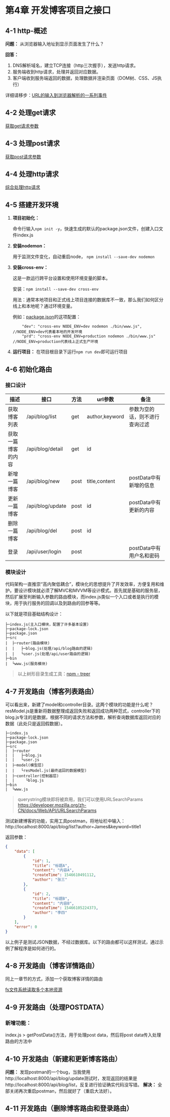 # 第4章 开发博客项目之接口

## 4-1 http-概述  

**问题：** 从浏览器输入地址到显示页面发生了什么？

**回答：**  
1. DNS解析域名，建立TCP连接（http三次握手），发送http请求。
1. 服务端收到http请求，处理并返回对应数据。
1. 客户端收到服务端返回的数据，处理数据并渲染页面（DOM树、CSS、JS执行）

详细请移步：[URL的输入到浏览器解析的一系列事件](https://juejin.cn/post/6844903832435032072)

## 4-2 处理get请求  
[获取get请求参数](./handleGetRequest.js)

## 4-3 处理post请求  
[获取post请求参数](./handlePOSTRequest.js)

## 4-4 处理http请求  
[综合处理http请求](./httpRequest.js)

## 4-5 搭建开发环境  
1. **项目初始化：**

    命令行输入```npm init -y```，快速生成的默认的package.json文件，创建入口文件index.js

2. **安装nodemon：**

    用于监测文件变化，自动重启node， ```npm install --save-dev nodemon``` 

3. **安装cross-env：**

    这是一款运行跨平台设置和使用环境变量的脚本。

    安装：```npm install --save-dev cross-env```

    用法：通常本地项目和正式线上项目连接的数据库不一致，那么我们如何区分线上和本地呢？通过环境变量。

    例如：[package.json](./4-5/blog-1/package.json)的这项配置：

    ```javacript
        "dev": "cross-env NODE_ENV=dev nodemon ./bin/www.js", //NODE_ENV=dev代表着本地的开发环境
        "prd": "cross-env NODE_ENV=production nodemon ./bin/www.js" //NODE_ENV=production代表线上正式生产环境
    ```
4. **运行项目：**
    在项目根目录下运行```npm run dev```即可运行项目

## 4-6 初始化路由  
### 接口设计

| 描述 | 接口 | 方法 | url参数 | 备注 |
| ---- | ---- | ---- | ---- | ---- |
| 获取博客列表 | /api/blog/list | get | author,keyword | 参数为空的话，则不进行查询过滤 |
| 获取一篇博客的内容 | /api/blog/detail | get | id |  |
| 新增一篇博客 | /api/blog/new | post | title,content | postData中有新增的信息 |
| 更新一篇博客 | /api/blog/update | post | id | postData中有更新的内容 |
| 删除一篇博客 | /api/blog/del | post | id |  |
| 登录 | /api/user/login | post |  | postData中有用户名和密码 |

### 模块设计
代码架构一直推崇“高内聚低耦合”，模块化的思想提升了开发效率，方便复用和维护。要设计模块就必须了解MVC和MVVM等设计模式。首先就是基础的服务层，然后扩展至判断输入参数的路由模块，而index.js类似一个入口或者是执行的模块，用于执行服务的回调以及到路由的回参等等。

以下就是项目基础结构设计：

```
├─index.js(主入口模块，配置了许多基本设置)
├─package-lock.json
├─package.json
├─src
|  ├─router(路由模块)
|  |   ├─blog.js(处理/api/blog路由的逻辑)
|  |   └user.js(处理/api/user路由的逻辑)
├─bin
|  └www.js(服务模块)
```
> 以上树形目录生成工具：[npm - treer](https://www.npmjs.com/package/treer)

## 4-7 开发路由（博客列表路由） 
可以看出来，新建了model和controller目录。这两个模块的功能是什么呢？resModel.js是重新将数据整理成返回失败和返回成功两种范式，controller下的blog.js专注的是数据，根据不同的请求方法和参数，解析查询数据库返回对应的数据（此处只是返回假数据）。

```
├─index.js
├─package-lock.json
├─package.json
├─src
|  ├─router
|  |   ├─blog.js
|  |   └user.js
|  ├─model(模型层)
|  |   └resModel.js(最终返回的数据模型)
|  ├─controller(控制器层)
|  |     └blog.js
├─bin
|  └www.js
```
> querystring模块即将被弃用，我们可以使用URLSearchParams
https://developer.mozilla.org/zh-CN/docs/Web/API/URLSearchParams

测试新建博客的功能，实用工具postman，将地址栏中输入：http://localhost:8000/api/blog/list?author=James&keyword=title1

返回参数：
```JSON
{
    "data": [
        {
            "id": 1,
            "title": "标题A",
            "content": "内容A",
            "createTime": 1546610491112,
            "author": "张三"
        },
        {
            "id": 2,
            "title": "标题B",
            "content": "内容B",
            "createTime": 15466105224373,
            "author": "李四"
        }
    ],
    "error": 0
}
```

以上例子是测试JSON数据，不经过数据库。以下的路由都可以这样测试，通过示例了解程序是如何进行的。

## 4-8 开发路由（博客详情路由） 
同上一章节的方式，添加一个获取博客详情的路由

[fs文件系统读取多个本地资源](./4-8/promise-test/index.js)

## 4-9 开发路由（处理POSTDATA） 
### 新增功能：
index.js > getPostData()方法，用于处理post data，然后将post data传入处理路由的方法中

## 4-10 开发路由（新建和更新博客路由） 
**问题：** 发现postman的一个bug，当我使用http://localhost:8000/api/blog/update测试时，发现返回的结果是http://localhost:8000/api/blog/list，反复进行验证确实代码没写错。
**解决：** 全部关闭再次重启postman，然后就好了（重启大法好）。

## 4-11 开发路由（删除博客路由和登录路由） 
